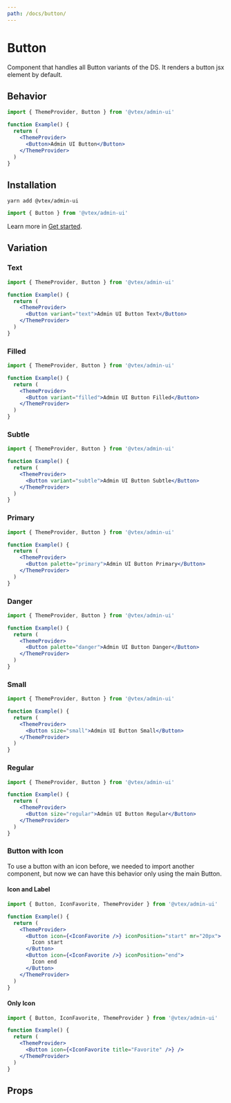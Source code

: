 ```yaml
---
path: /docs/button/
---
```


# Button

Component that handles all Button variants of the DS. It renders a button jsx element by default.

## Behavior

```jsx
import { ThemeProvider, Button } from '@vtex/admin-ui'

function Example() {
  return (
    <ThemeProvider>
      <Button>Admin UI Button</Button>
    </ThemeProvider>
  )
}
```

## Installation

```static
yarn add @vtex/admin-ui
```

```jsx static
import { Button } from '@vtex/admin-ui'
```

Learn more in [Get started](/docs/get-started/).

## Variation
### Text

```jsx
import { ThemeProvider, Button } from '@vtex/admin-ui'

function Example() {
  return (
    <ThemeProvider>
      <Button variant="text">Admin UI Button Text</Button>
    </ThemeProvider>
  )
}
```
### Filled

```jsx
import { ThemeProvider, Button } from '@vtex/admin-ui'

function Example() {
  return (
    <ThemeProvider>
      <Button variant="filled">Admin UI Button Filled</Button>
    </ThemeProvider>
  )
}
```
### Subtle

```jsx
import { ThemeProvider, Button } from '@vtex/admin-ui'

function Example() {
  return (
    <ThemeProvider>
      <Button variant="subtle">Admin UI Button Subtle</Button>
    </ThemeProvider>
  )
}
```
### Primary

```jsx
import { ThemeProvider, Button } from '@vtex/admin-ui'

function Example() {
  return (
    <ThemeProvider>
      <Button palette="primary">Admin UI Button Primary</Button>
    </ThemeProvider>
  )
}
```
### Danger

```jsx
import { ThemeProvider, Button } from '@vtex/admin-ui'

function Example() {
  return (
    <ThemeProvider>
      <Button palette="danger">Admin UI Button Danger</Button>
    </ThemeProvider>
  )
}
```
### Small

```jsx
import { ThemeProvider, Button } from '@vtex/admin-ui'

function Example() {
  return (
    <ThemeProvider>
      <Button size="small">Admin UI Button Small</Button>
    </ThemeProvider>
  )
}
```
### Regular

```jsx
import { ThemeProvider, Button } from '@vtex/admin-ui'

function Example() {
  return (
    <ThemeProvider>
      <Button size="regular">Admin UI Button Regular</Button>
    </ThemeProvider>
  )
}
```

### Button with Icon

To use a button with an icon before, we needed to import another component, but now we can have this behavior only using the main Button.

#### Icon and Label

```jsx
import { Button, IconFavorite, ThemeProvider } from '@vtex/admin-ui'

function Example() {
  return (
    <ThemeProvider>
      <Button icon={<IconFavorite />} iconPosition="start" mr="20px">
        Icon start
      </Button>
      <Button icon={<IconFavorite />} iconPosition="end">
        Icon end
      </Button>
    </ThemeProvider>
  )
}
```

#### Only Icon

```jsx
import { Button, IconFavorite, ThemeProvider } from '@vtex/admin-ui'

function Example() {
  return (
    <ThemeProvider>
      <Button icon={<IconFavorite title="Favorite" />} />
    </ThemeProvider>
  )
}
```

## Props

<proptypes heading="Button" component="Button" />
